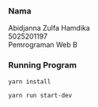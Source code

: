 ### Nama
Abidjanna Zulfa Hamdika<br>
5025201197<br>
Pemrograman Web B

### Running Program
```sh
yarn install

yarn run start-dev
```
